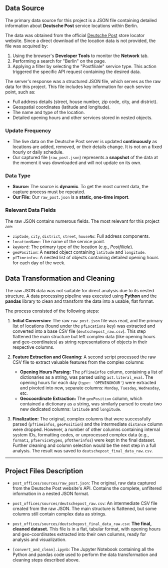 ## Data Source

The primary data source for this project is a JSON file containing detailed information about **Deutsche Post** service locations within Berlin.

The data was obtained from the official [Deutsche Post](https://www.deutschepost.de/de/s/standorte.html) store locator website. Since a direct download of the location data is not provided, the file was acquired by:
1.  Using the browser's **Developer Tools** to monitor the **Network** tab.
2.  Performing a search for "Berlin" on the page.
3.  Applying a filter by selecting the "Postfiliale" service type. This action triggered the specific API request containing the desired data.

The server's response was a structured JSON file, which serves as the raw data for this project. This file includes key information for each service point, such as:

* Full address details (street, house number, zip code, city, and district).
* Geospatial coordinates (latitude and longitude).
* The name and type of the location.
* Detailed opening hours and other services stored in nested objects.

### Update Frequency

* The live data on the Deutsche Post server is updated **continuously** as locations are added, removed, or their details change. It is not on a fixed hourly or daily schedule.
* Our captured file (`raw_post.json`) represents a **snapshot** of the data at the moment it was downloaded and will not update on its own.

### Data Type

* **Source:** The source is **dynamic**. To get the most current data, the capture process must be repeated.
* **Our File:** Our `raw_post.json` is a **static, one-time import**.

### Relevant Data Fields

The raw JSON contains numerous fields. The most relevant for this project are:
* `zipCode`, `city`, `district`, `street`, `houseNo`: Full address components.
* `locationName`: The name of the service point.
* `keyWord`: The primary type of the location (e.g., *Postfiliale*).
* `geoPosition`: A nested object containing `latitude` and `longitude`.
* `pfTimeinfos`: A nested list of objects containing detailed opening hours for each day of the week.

## Data Transformation and Cleaning

The raw JSON data was not suitable for direct analysis due to its nested structure. A data processing pipeline was executed using **Python** and the **pandas** library to clean and transform the data into a usable, flat format.

The process consisted of the following steps:

1.  **Initial Conversion:** The raw `raw_post.json` file was read, and the primary list of locations (found under the `pfLocations` key) was extracted and converted into a base CSV file (`deutschepost_raw.csv`). This step flattened the main structure but left complex data (like opening hours and geo-coordinates) as string representations of objects in their respective columns.

2.  **Feature Extraction and Cleaning:** A second script processed the raw CSV file to extract valuable features from the complex columns:
    * **Opening Hours Parsing:** The `pfTimeinfos` column, containing a list of dictionaries as a string, was parsed using `ast.literal_eval`. The opening hours for each day (`type: 'OPENINGHOUR'`) were extracted and pivoted into new, separate columns: `Monday`, `Tuesday`, `Wednesday`, etc.
    * **Geocoordinate Extraction:** The `geoPosition` column, which contained a dictionary as a string, was similarly parsed to create two new dedicated columns: `latitude` and `longitude`.
  
3.  **Finalization:** The original, complex columns that were successfully parsed (`pfTimeinfos`, `geoPosition`) and the intermediate `distance` column were dropped. However, a number of other columns containing internal system IDs, formatting codes, or unprocessed complex data (e.g., `format1`, `pfServicetypes`, `pfOtherinfos`) were kept in the final dataset. Further cleaning and column selection would be the next step in a full analysis. The result was saved to `deutschepost_final_data_raw.csv`.

---
## Project Files Description

* `post_offices/sources/raw_post.json`: The original, raw data captured from the Deutsche Post website's API. Contains the complete, unfiltered information in a nested JSON format.

* `post_offices/sources/deutschepost_raw.csv`: An intermediate CSV file created from the raw JSON. The main structure is flattened, but some columns still contain complex data as strings.

* `post_offices/sources/deutschepost_final_data_raw.csv`: **The final, cleaned dataset.** This file is in a flat, tabular format, with opening hours and geo-coordinates extracted into their own columns, ready for analysis and visualization.

* `[convert_and_clean].ipynb`: The Jupyter Notebook containing all the Python and pandas code used to perform the data transformation and cleaning steps described above.

